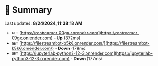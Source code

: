 # 📖 Summary
Last updated: **8/24/2024, 11:38:18 AM**

- `GET` [https://restreamer-09gx.onrender.com](https://restreamer-09gx.onrender.com) - **Up** (372ms)
- `GET` [https://filestreambot-b5k6.onrender.com/](https://filestreambot-b5k6.onrender.com/) - **Down** (178ms)
- `GET` [https://jupyterlab-python3-12-3.onrender.com](https://jupyterlab-python3-12-3.onrender.com) - **Down** (177ms)
